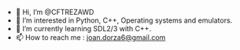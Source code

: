 - 👋 Hi, I’m @CFTREZAWD
- 👀 I’m interested in Python, C++, Operating systems and emulators.
- 🌱 I’m currently learning SDL2/3 with C++.
- 📫 How to reach me : joan.dorza6@gmail.com


